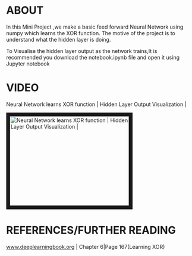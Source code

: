 # ABOUT

In this Mini Project ,we make a basic feed forward Neural Network using numpy which learns the XOR function.
The motive of the project is to understand what the hidden layer is doing.


To Visualise the hidden layer output as the network trains,It is recommended you download the notebook.ipynb file and open it using Jupyter notebook 

# VIDEO
Neural Network learns XOR function | Hidden Layer Output Visualization |

<a href="https://youtu.be/zRaiw630TbY" target="_blank"><img src="http://img.youtube.com/vi/zRaiw630TbY/0.jpg" 
alt="Neural Network learns XOR function | Hidden Layer Output Visualization |" width="320" height="240" border="10" /></a>


# REFERENCES/FURTHER READING

www.deeplearningbook.org | Chapter 6|Page 167(Learning XOR)





